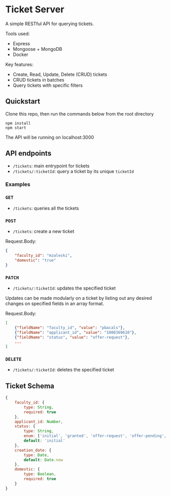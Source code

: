 # Ticket Server

A simple RESTful API for querying tickets.

Tools used:

- Express
- Mongoose + MongoDB
- Docker

Key features:

- Create, Read, Update, Delete (CRUD) tickets
- CRUD tickets in batches
- Query tickets with specific filters

## Quickstart

Clone this repo, then run the commands below from the root directory

```shell
npm install
npm start
```

The API will be running on localhost:3000

## API endpoints

- `/tickets`: main entrypoint for tickets
- `/tickets/:ticketId`: query a ticket by its unique `ticketId`

### Examples

### `GET`

- `/tickets`: queries all the tickets

### `POST`

- `/tickets`: create a new ticket

Request.Body:
```json
{
    "faculty_id": "mzaleski",
    "domestic": "true"
}
```

### `PATCH`

- `/tickets/:ticketId`: updates the specified ticket

Updates can be made modularly on a ticket by listing out any desired changes on specified fields in an array format.

Request.Body:
```json
[
	{"fieldName": "faculty_id", "value": "pbacals"},
	{"fieldName": "applicant_id", "value": "1000369610"},
	{"fieldName": "status", "value": "offer-request"},
	...
]
```

### `DELETE`

- `/tickets/:ticketId`: deletes the specified ticket

## Ticket Schema

```js
{
	faculty_id: { 
		type: String, 
		required: true 
	},
	applicant_id: Number,
	status: { 
		type: String,
		enum: ['initial', 'granted', 'offer-request', 'offer-pending', 'accepted', 'refused'],
		default: 'initial'
	},
	creation_date: { 
		type: Date, 
		default: Date.now
	},
	domestic: { 
		type: Boolean, 
		required: true 
	}
}
```





